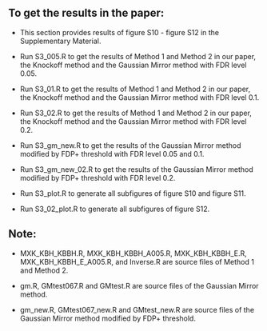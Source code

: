 
## To get the results in the paper:

* This section provides results of figure S10 - figure S12 in the Supplementary Material.

* Run S3_005.R to get the results of Method 1 and Method 2 in our paper, the Knockoff method and the Gaussian Mirror method with FDR level 0.05.

* Run S3_01.R to get the results of Method 1 and Method 2 in our paper, the Knockoff method and the Gaussian Mirror method with FDR level 0.1.

* Run S3_02.R to get the results of Method 1 and Method 2 in our paper, the Knockoff method and the Gaussian Mirror method with FDR level 0.2.

* Run S3_gm_new.R to get the results of the Gaussian Mirror method modified by FDP+ threshold with FDR level 0.05 and 0.1.

* Run S3_gm_new_02.R to get the results of the Gaussian Mirror method modified by FDP+ threshold with FDR level 0.2.

* Run S3_plot.R to generate all subfigures of figure S10 and figure S11.

* Run S3_02_plot.R to generate all subfigures of figure S12.

## Note:

* MXK_KBH_KBBH.R, MXK_KBH_KBBH_A005.R, MXK_KBH_KBBH_E.R, MXK_KBH_KBBH_E_A005.R, and Inverse.R are source files of Method 1 and Method 2.

* gm.R, GMtest067.R and GMtest.R are source files of the Gaussian Mirror method.

* gm_new.R, GMtest067_new.R and GMtest_new.R are source files of the Gaussian Mirror method modified by FDP+ threshold.
